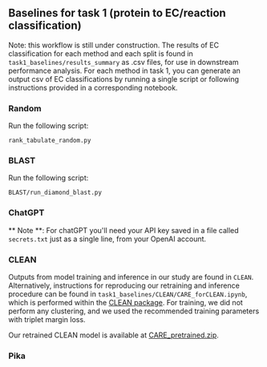 
## Baselines for task 1 (protein to EC/reaction classification)

Note: this workflow is still under construction. The results of EC classification for each method and each split is found in `task1_baselines/results_summary` as .csv files, for use in downstream performance analysis. For each method in task 1, you can generate an output csv of EC classifications by running a single script or following instructions provided in a corresponding notebook.

### Random
Run the following script:
```
rank_tabulate_random.py
```

### BLAST
Run the following script:
```
BLAST/run_diamond_blast.py
```

### ChatGPT
** Note **: For chatGPT you'll need your API key saved in a file called `secrets.txt` just as a single line, from your OpenAI account.

### CLEAN
Outputs from model training and inference in our study are found in `CLEAN`. Alternatively, instructions for reproducing our retraining and inference procedure can be found in `task1_baselines/CLEAN/CARE_forCLEAN.ipynb`, which is performed within the [CLEAN package](https://github.com/tttianhao/CLEAN/tree/main). For training, we did not perform any clustering, and we used the recommended training parameters with triplet margin loss.

Our retrained CLEAN  model is available at [CARE_pretrained.zip]([https://zenodo.org/records/12195378](https://zenodo.org/records/12207966)).

### Pika

